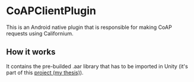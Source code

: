 # CoAPClientPlugin
This is an Android native plugin that is responsible for making CoAP requests using Californium. 

## How it works
It contains the pre-builded .aar library that has to be imported in Unity (it's part of this [project (my thesis)](https://github.com/danielenapo/tesi)).

